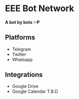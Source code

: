 # EEE Bot Network 
#### A bot by bots :-P

## Platforms
+ Telegram
+ Twitter
+ Whatsapp

## Integrations
+ Google Drive
+ Google Calendar 
T.B.D


